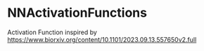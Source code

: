 # NNActivationFunctions
Activation Function inspired by https://www.biorxiv.org/content/10.1101/2023.09.13.557650v2.full
